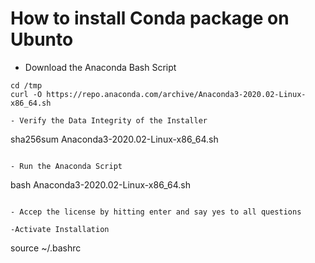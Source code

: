 # How to install Conda package on Ubunto

- Download the Anaconda Bash Script
```
cd /tmp
curl -O https://repo.anaconda.com/archive/Anaconda3-2020.02-Linux-x86_64.sh

- Verify the Data Integrity of the Installer
```
sha256sum Anaconda3-2020.02-Linux-x86_64.sh
```

- Run the Anaconda Script
```
bash Anaconda3-2020.02-Linux-x86_64.sh
```

- Accep the license by hitting enter and say yes to all questions

-Activate Installation
```
source ~/.bashrc
```

